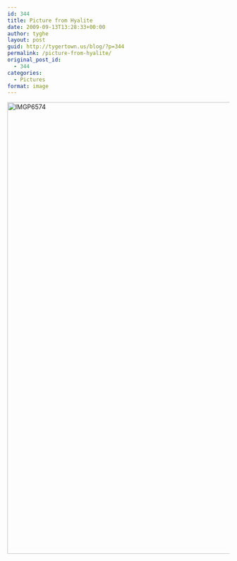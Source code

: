 ```yaml
---
id: 344
title: Picture from Hyalite
date: 2009-09-13T13:28:33+00:00
author: tyghe
layout: post
guid: http://tygertown.us/blog/?p=344
permalink: /picture-from-hyalite/
original_post_id:
  - 344
categories:
  - Pictures
format: image
---
```

[<img src="http://tygertown.us/blog/wp-content/uploads/2009/09/IMGP6574-681x1024.jpg" alt="IMGP6574" title="IMGP6574" width="681" height="1024" class="aligncenter size-large wp-image-345" />](http://tygertown.us/blog/wp-content/uploads/2009/09/IMGP6574.jpg)